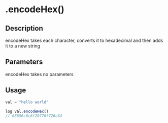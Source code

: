 # .encodeHex()

## Description

encodeHex takes each character, converts it to hexadecimal and then adds it to a new string

## Parameters

encodeHex takes no parameters

## Usage

```javascript
val = "hello world"

log val.encodeHex()
// 68656c6c6f20776f726c64
```
